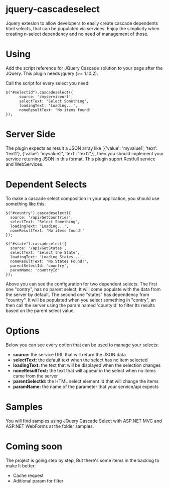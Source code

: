 jquery-cascadeselect
====================

Jquery extesion to allow developers to easily create cascade dependents html selects, that can be populated via services.
Enjoy the simplicity when creating n-select dependency and no need of management of those.

Using
====================

Add the script reference for JQuery Cascade solution to your page after the JQuery. This plugin needs jquery (>= 1.10.2).

 <script src="~/Scripts/jquery-cascadeselect-x.x.js"></script>

Call the script for every select you need:

    $("#selectid").cascadeselect({
          source: '/myserviceurl',
          selectText: "Select Something",
          loadingText: 'Loading...',
          noneResultText: 'No items found!'
    });

Server Side
====================

The plugin expects as result a JSON array like [{'value': 'myvalue1', 'text': 'text1'}, {'value': 'myvalue2', 'text': 'text2'}], then you should implement your service returning JSON in this format. This plugin suport Restfull service and WebServices.

Dependent Selects
====================

To make a cascade select composition in your application, you should use something like this:

    $("#country").cascadeselect({
      source: '/api/GetCountries',
      selectText: "Select Something",
      loadingText: 'Loading...',
      noneResultText: 'No items found!'
    });
    
    $("#state").cascadeselect({
      source: '/api/GetStates',
      selectText: "Select the State",
      loadingText: 'Loading States...',
      noneResultText: 'No States Found!',
      parentSelectId: 'country',
      paramName: 'countryId'
    });

Above you can see the configuration for two dependent selects. The first one "contry", has no parent select, It will come populate with the data from the server by default. The second one "states" has dependency from "country". It will be populated when you select something in "contry", an then call the server using the param named 'countyId' to filter Its results based on the parent select value.

Options
====================

Below you can see every option that can be used to manage your selects:

* **source:** the service URL that will return the JSON data
* **selectText:** the default text when the select has no item selected
* **loadingText:** the text that will be displayed when the selection changes
* **noneResultText:** the text that will appear in the select when no items came from the server
* **parentSelectId:** the HTML select element Id that will change the items
* **paramName:** the name of the parameter that your service/api expects

Samples
====================

You will find samples using JQuery Cascade Select with ASP.NET MVC and ASP.NET WebForms at the folder samples.

Coming soon
====================

The project is going step by step, But there's some items in the backlog to make It better:
* Cache request
* Aditional param for filter
